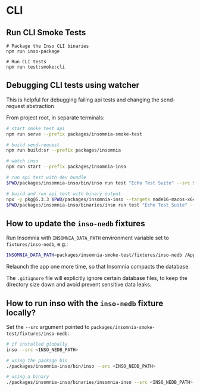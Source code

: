 # CLI

## Run CLI Smoke Tests

```shell
# Package the Inso CLI binaries
npm run inso-package

# Run CLI tests
npm run test:smoke:cli
```

## Debugging CLI tests using watcher

This is helpful for debugging failing api tests and changing the send-request abstraction

From project root, in separate terminals:

```sh
# start smoke test api
npm run serve --prefix packages/insomnia-smoke-test

# build send-request
npm run build:sr --prefix packages/insomnia

# watch inso
npm run start --prefix packages/insomnia-inso

# run api test with dev bundle
$PWD/packages/insomnia-inso/bin/inso run test "Echo Test Suite" --src $PWD/packages/insomnia-smoke-test/fixtures/inso-nedb --env Dev --verbose

# build and run api test with binary output
npx -y pkg@5.3.3 $PWD/packages/insomnia-inso --targets node16-macos-x64 --output $PWD/packages/insomnia-inso/binaries/inso && \
$PWD/packages/insomnia-inso/binaries/inso run test "Echo Test Suite" --src $PWD/packages/insomnia-smoke-test/fixtures/inso-nedb --env Dev --verbose
```

## How to update the `inso-nedb` fixtures

Run Insomnia with `INSOMNIA_DATA_PATH` environment variable set to `fixtures/inso-nedb`, e.g.:

```bash
INSOMNIA_DATA_PATH=packages/insomnia-smoke-test/fixtures/inso-nedb /Applications/Insomnia.app/Contents/MacOS/Insomnia
```

Relaunch the app one more time, so that Insomnia compacts the database.

The `.gitignore` file will explicitly ignore certain database files, to keep the directory size down and avoid prevent sensitive data leaks.

## How to run inso with the `inso-nedb` fixture locally?

Set the `--src` argument pointed to `packages/insomnia-smoke-test/fixtures/inso-nedb`:

```bash
# if installed globally
inso --src <INSO_NEDB_PATH>

# using the package bin
./packages/insomnia-inso/bin/inso --src <INSO_NEDB_PATH>

# using a binary
./packages/insomnia-inso/binaries/insomnia-inso --src <INSO_NEDB_PATH>
```
